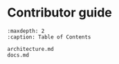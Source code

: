 # Contributor guide

```{toctree}
:maxdepth: 2
:caption: Table of Contents

architecture.md
docs.md
```